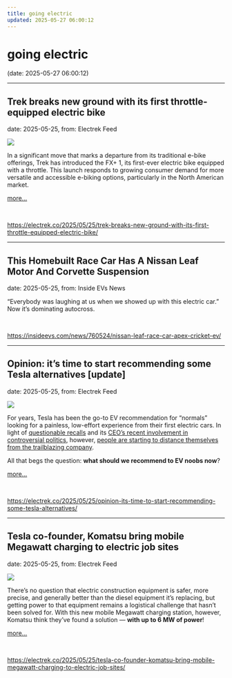 ```yaml
---
title: going electric
updated: 2025-05-27 06:00:12
---
```


# going electric

(date: 2025-05-27 06:00:12)

---

## Trek breaks new ground with its first throttle-equipped electric bike

date: 2025-05-25, from: Electrek Feed

<div class="feat-image"><img src="https://electrek.co/wp-content/uploads/sites/3/2025/05/trek-header.jpg?quality=82&#038;strip=all&#038;w=1600" /></div><p>In a significant move that marks a departure from its traditional e-bike offerings, Trek has introduced the FX+ 1, its first-ever electric bike equipped with a throttle. This launch responds to growing consumer demand for more versatile and accessible e-biking options, particularly in the North American market.</p>



 <a data-layer-pagetype="post" data-layer-postcategory="ebikes,trek" data-layer-viewtype="unknown" data-post-id="417724" href="https://electrek.co/2025/05/25/trek-breaks-new-ground-with-its-first-throttle-equipped-electric-bike/#more-417724" class="more-link">more…</a> 

<br> 

<https://electrek.co/2025/05/25/trek-breaks-new-ground-with-its-first-throttle-equipped-electric-bike/>

---

## This Homebuilt Race Car Has A Nissan Leaf Motor And Corvette Suspension

date: 2025-05-25, from: Inside EVs News

“Everybody was laughing at us when we showed up with this electric car.” Now it’s dominating autocross. 

<br> 

<https://insideevs.com/news/760524/nissan-leaf-race-car-apex-cricket-ev/>

---

## Opinion: it’s time to start recommending some Tesla alternatives [update]

date: 2025-05-25, from: Electrek Feed

<div class="feat-image"><img src="https://electrek.co/wp-content/uploads/sites/3/2025/05/completey-different.jpg?quality=82&#038;strip=all&#038;w=1600" /></div><p>For years, Tesla has been the go-to EV recommendation for “normals” looking for a painless, low-effort experience from their first electric cars. In light of <a href="https://electrek.co/2025/04/03/tesla-cybertruck-recall-fix-joke-leaves-mark-gap/">questionable recalls</a> and its <a href="https://electrek.co/2025/05/23/tesla-ranks-under-unitedhealth-temu-bp-in-brand-reputation-poll-due-to-musk/">CEO’s recent involvement in controversial politics</a>, however, <a href="https://electrek.co/2025/03/03/tesla-owners-get-creative-to-distance-themselves-from-elon-with-new-car-logos-projectors/">people are starting to distance themselves from the trailblazing company</a>.</p>



<p>All that begs the question: <strong>what should we recommend to EV noobs now</strong>?</p>



 <a data-layer-pagetype="post" data-layer-postcategory="kia,opinion,tesla,volvo" data-layer-viewtype="unknown" data-post-id="417606" href="https://electrek.co/2025/05/25/opinion-its-time-to-start-recommending-some-tesla-alternatives/#more-417606" class="more-link">more…</a> 

<br> 

<https://electrek.co/2025/05/25/opinion-its-time-to-start-recommending-some-tesla-alternatives/>

---

## Tesla co-founder, Komatsu bring mobile Megawatt charging to electric job sites

date: 2025-05-25, from: Electrek Feed

<div class="feat-image"><img src="https://electrek.co/wp-content/uploads/sites/3/2025/05/komatsu_mobile-charger_AI.jpg?quality=82&#038;strip=all&#038;w=1600" /></div><p>There’s no question that electric construction equipment is safer, more precise, and generally better than the diesel equipment it’s replacing, but getting power to that equipment remains a logistical challenge that hasn’t been solved for. With this new mobile Megawatt charging station, however, Komatsu think they’ve found a solution — <strong>with up to 6 MW of power</strong>!</p>



 <a data-layer-pagetype="post" data-layer-postcategory="electric-heavy-machinery,megawatt-charge-standard-mcs,mobile-charging" data-layer-viewtype="unknown" data-post-id="417683" href="https://electrek.co/2025/05/25/tesla-co-founder-komatsu-bring-mobile-megawatt-charging-to-electric-job-sites/#more-417683" class="more-link">more…</a> 

<br> 

<https://electrek.co/2025/05/25/tesla-co-founder-komatsu-bring-mobile-megawatt-charging-to-electric-job-sites/>

